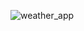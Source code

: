 
![weather_app](https://user-images.githubusercontent.com/44610432/137793464-627b6546-aad7-47c6-9790-78c147fc231a.png)
